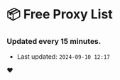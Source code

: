 # :package: Free Proxy List
### Updated every 15 minutes.

- Last updated: `2024-09-10 12:17`

:heart:
